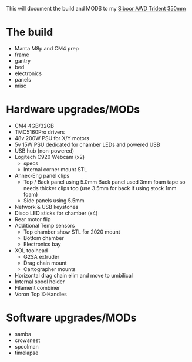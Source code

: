This will document the build and MODS to my [Siboor AWD Trident 350mm](https://www.siboor.com/product/siboor-voron-trident/)
# The build
- Manta M8p and CM4 prep
- frame
- gantry
- bed
- electronics
- panels
- misc
# Hardware upgrades/MODs
- CM4 4GB/32GB
- TMC5160Pro drivers
- 48v 200W PSU for X/Y motors
- 5v 15W PSU dedicated for chamber LEDs and powered USB
- USB hub (non-powered)
- Logitech C920 Webcam (x2)
  - specs
  - Internal corner mount STL
- Annex-Eng panel clips
  - Top / Back panel using 5.0mm
    Back panel used 3mm foam tape so needs thicker clips too (use 3.5mm for back if using stock 1mm foam)
  - Side panels using 5.5mm
- Network & USB keystones
- Disco LED sticks for chamber (x4)
- Rear motor flip
- Additional Temp sensors
  - Top chamber
     show STL for 2020 mount
  - Bottom chamber
  - Electronics bay
- XOL toolhead
  - G2SA extruder
  - Drag chain mount
  - Cartographer mounts
- Horizontal drag chain elim and move to umbilical
- Internal spool holder
- Filament combiner
- Voron Top X-Handles
# Software upgrades/MODs
- samba
- crowsnest
- spoolman
- timelapse
